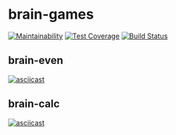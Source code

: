 # brain-games
[![Maintainability](https://api.codeclimate.com/v1/badges/24b2f5f7a9009a796369/maintainability)](https://codeclimate.com/github/quasko/project-lvl1-s412/maintainability)
[![Test Coverage](https://api.codeclimate.com/v1/badges/24b2f5f7a9009a796369/test_coverage)](https://codeclimate.com/github/quasko/project-lvl1-s412/test_coverage)
[![Build Status](https://travis-ci.org/quasko/project-lvl1-s412.svg?branch=master)](https://travis-ci.org/quasko/project-lvl1-s412)

## brain-even
[![asciicast](https://asciinema.org/a/Cv4fKk83pp2mhCAbqnD8x3Ocz.svg)](https://asciinema.org/a/Cv4fKk83pp2mhCAbqnD8x3Ocz)

## brain-calc
[![asciicast](https://asciinema.org/a/kOOqOCcujsoMZFOh0vfKDhQ1F.svg)](https://asciinema.org/a/kOOqOCcujsoMZFOh0vfKDhQ1F)